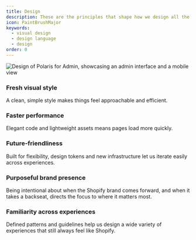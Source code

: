 ```yaml
---
title: Design
description: These are the principles that shape how we design all the experiences across the Shopify admin.
icon: PaintBrushMajor
keywords:
  - visual design
  - design language
  - design
order: 0
---
```


![Design of Polaris for Admin, showcasing an admin interface and a mobile view](/images/foundations/design/design-intro@2x.png)

### Fresh visual style

A clean, simple style makes things feel approachable and&nbsp;efficient.

### Faster performance

Elegant code and lightweight assets means pages load&nbsp;more&nbsp;quickly.

### Future-friendliness

Built for flexibility, design tokens and new infrastructure let us iterate easily across&nbsp;experiences.

### Purposeful brand presence

Being intentional about when the Shopify brand comes forward, and when it takes a backseat, directs the focus to where it&nbsp;matters&nbsp;most.

### Familiarity across experiences

Defined patterns and guidelines help us design a wide variety of experiences that still always feel&nbsp;like&nbsp;Shopify.
